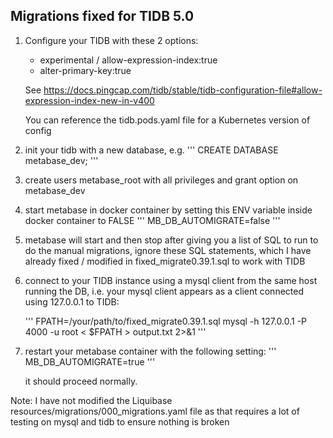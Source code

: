 Migrations fixed for TIDB 5.0
-----------------------------

1. Configure your TIDB with these 2 options:

     * experimental / allow-expression-index:true  
     * alter-primary-key:true

    See https://docs.pingcap.com/tidb/stable/tidb-configuration-file#allow-expression-index-new-in-v400

    You can reference the tidb.pods.yaml file for a Kubernetes version of config

2. init your tidb with a new database, e.g.
    '''
    CREATE DATABASE metabase_dev;
    '''

3. create users metabase_root with all privileges and grant option on metabase_dev

4. start metabase in docker container by setting this ENV variable inside docker container to FALSE
    '''
    MB_DB_AUTOMIGRATE=false
    '''

5. metabase will start and then stop after giving you a list of SQL to run to do the manual migrations, ignore these SQL statements, which I have already fixed / modified in fixed_migrate0.39.1.sql to work with TIDB

6. connect to your TIDB instance using a mysql client from the same host running the DB, i.e. your mysql client appears as a client connected using 127.0.0.1 to TIDB:
    
    '''
    FPATH=/your/path/to/fixed_migrate0.39.1.sql
    mysql -h 127.0.0.1 -P 4000 -u root < $FPATH > output.txt 2>&1
    '''


7. restart your metabase container with the following setting:
    '''
    MB_DB_AUTOMIGRATE=true
    '''

   it should proceed normally.


Note: I have not modified the Liquibase resources/migrations/000_migrations.yaml file as that requires a lot of testing on mysql and tidb to ensure nothing is broken
